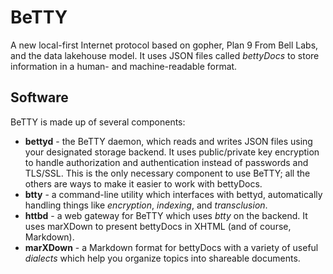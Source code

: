 # BeTTY

A new local-first Internet protocol based on gopher, Plan 9 From Bell Labs,  and the data lakehouse model. It uses JSON files called *bettyDocs* to store information in a human- and machine-readable format.

## Software

BeTTY is made up of several components:

* **bettyd** - the BeTTY daemon, which reads and writes JSON files using your designated storage backend. It uses public/private key encryption to handle authorization and authentication instead of passwords and TLS/SSL. This is the only necessary component to use BeTTY; all the others are ways to make it easier to work with bettyDocs.
* **btty** - a command-line utility which interfaces with bettyd, automatically handling things like *encryption*, *indexing*, and *transclusion*.
* **httbd** - a web gateway for BeTTY which uses *btty* on the backend. It uses marXDown to present bettyDocs in XHTML (and of course, Markdown).
* **marXDown** - a Markdown format for bettyDocs with a variety of useful *dialects* which help you organize topics into shareable documents.
